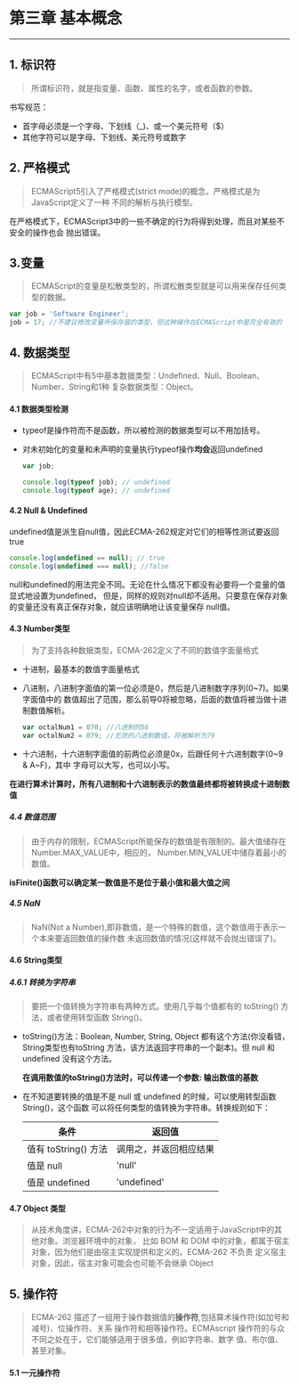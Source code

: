 # 第三章 基本概念
---

## 1. 标识符
   >所谓标识符，就是指变量、函数、属性的名字，或者函数的参数。
    
   书写规范：
   - 首字母必须是一个字母、下划线（_)、或一个美元符号（$）
   - 其他字符可以是字母、下划线、美元符号或数字
    
## 2. 严格模式
   >ECMAScript5引入了严格模式(strict mode)的概念。严格模式是为JavaScript定义了一种
    不同的解析与执行模型。
    
   在严格模式下，ECMAScript3中的一些不确定的行为将得到处理，而且对某些不安全的操作也会
    抛出错误。
    
## 3.变量
   >ECMAScript的变量是松散类型的，所谓松散类型就是可以用来保存任何类型的数据。
    
   ```javascript
   var job = 'Software Engineer';
   job = 17; //不建议修改变量所保存值的类型，但这种操作在ECMAScript中是完全有效的
   ```    
## 4. 数据类型
   >ECMAScript中有5中基本数据类型：Undefined、Null、Boolean、Number、String和1种
    复杂数据类型：Object。
    
   #### 4.1 数据类型检测
    
   - typeof是操作符而不是函数，所以被检测的数据类型可以不用加括号。
    
   - 对未初始化的变量和未声明的变量执行typeof操作**均会**返回undefined
    
        ```javascript
        var job;
        
        console.log(typeof job); // undefined
        console.log(typeof age); // undefined
        ```
        
   #### 4.2 Null & Undefined
                
   undefined值是派生自null值，因此ECMA-262规定对它们的相等性测试要返回true

   ```javascript
   console.log(undefined == null); // true
   console.log(undefined === null); //false
   ```                    
    
   null和undefined的用法完全不同。无论在什么情况下都没有必要将一个变量的值显式地设置为undefined，
    但是，同样的规则对null却不适用。只要意在保存对象的变量还没有真正保存对象，就应该明确地让该变量保存
    null值。
    
   #### 4.3 Number类型
    
   >为了支持各种数据类型，ECMA-262定义了不同的数值字面量格式
    
   - 十进制，最基本的数值字面量格式
   - 八进制，八进制字面值的第一位必须是0，然后是八进制数字序列(0~7)。如果字面值中的
    数值超出了范围，那么前导0将被忽略，后面的数值将被当做十进制数值解析。

        ```javascript
        var octalNum1 = 070; //八进制的56
        var octalNum2 = 079; //无效的八进制数值，将被解析为79
        ```    

   - 十六进制，十六进制字面值的前两位必须是0x，后跟任何十六进制数字(0~9 & A~F)，其中
      字母可以大写，也可以小写。
      
   **在进行算术计算时，所有八进制和十六进制表示的数值最终都将被转换成十进制数值**
    
   ##### 4.4 数值范围
    
   >由于内存的限制，ECMAScript所能保存的数值是有限制的。最大值储存在 Number.MAX_VALUE中，相应的，
    Number.MIN_VALUE中储存着最小的数值。
    
   **isFinite()函数可以确定某一数值是不是位于最小值和最大值之间**
    
   ##### 4.5 NaN
    
   > NaN(Not a Number),即非数值，是一个特殊的数值，这个数值用于表示一个本来要返回数值的操作数
    未返回数值的情况(这样就不会抛出错误了)。
    
   #### 4.6 String类型
    
   ##### 4.6.1 转换为字符串
    
   > 要把一个值转换为字符串有两种方式。使用几乎每个值都有的 toString() 方法，或者使用转型函数
    String()。
    
   - toString()方法：Boolean, Number, String, Object 都有这个方法(你没看错，String类型也有toString
    方法，该方法返回字符串的一个副本)。但 null 和 undefined 没有这个方法。
    
        **在调用数值的toString()方法时，可以传递一个参数: 输出数值的基数**
        
   - 在不知道要转换的值是不是 null 或 undefined 的时候，可以使用转型函数 String()，这个函数
    可以将任何类型的值转换为字符串。转换规则如下：
    
        条件 | 返回值
        ---|---
        值有 toString() 方法 | 调用之，并返回相应结果
        值是 null | 'null'
        值是 undefined | 'undefined'
    
   #### 4.7 Object 类型
    
   > 从技术角度讲，ECMA-262中对象的行为不一定适用于JavaScript中的其他对象。浏览器环境中的对象，
    比如 BOM 和 DOM 中的对象，都属于宿主对象，因为他们是由宿主实现提供和定义的。ECMA-262 不负责
    定义宿主对象，因此，宿主对象可能会也可能不会继承 Object
    
## 5. 操作符    
   > ECMA-262 描述了一组用于操作数据值的**操作符**,包括算术操作符(如加号和减号)、位操作符、关系
    操作符和相等操作符。ECMAscript 操作符的与众不同之处在于，它们能够适用于很多值，例如字符串、数字
    值、布尔值、甚至对象。
    
   #### 5.1 一元操作符
